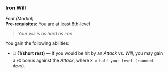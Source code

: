 ### Iron Will
*Feat (Martial)*  
**Pre-requisites:** You are at least 8th-level  

> *Your will is as hard as iron.*

You gain the following abilities:
* ◻️ **(1/short rest)** — If you would be hit by an *Attack* vs. *Will*, you may gain a `+X` bonus against the *Attack*, where `X = half your level (rounded down)`.
